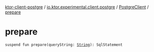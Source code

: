 [ktor-client-postgre](../../index.md) / [io.ktor.experimental.client.postgre](../index.md) / [PostgreClient](index.md) / [prepare](./prepare.md)

# prepare

`suspend fun prepare(queryString: `[`String`](https://kotlinlang.org/api/latest/jvm/stdlib/kotlin/-string/index.html)`): SqlStatement`